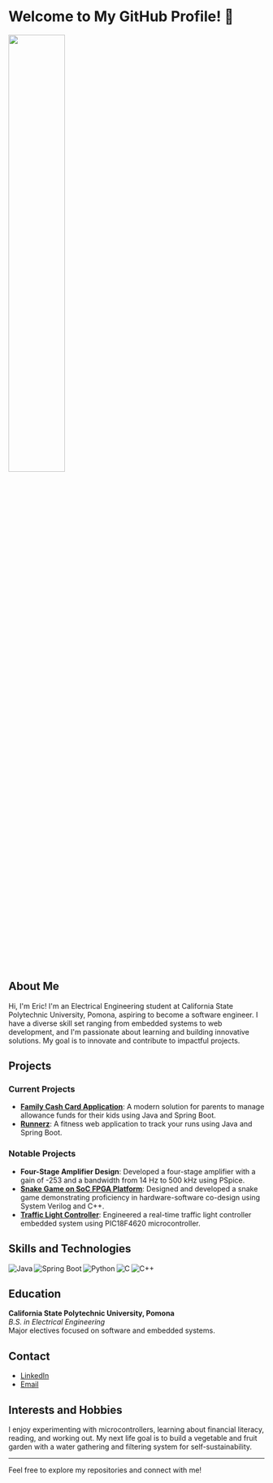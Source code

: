 # Welcome to My GitHub Profile! 🚀

<img align="left" width="47%" src="https://github-readme-stats.vercel.app/api/top-langs/?username=derosaseric&layout=compact" />

<br clear="all"/>

## About Me

Hi, I'm Eric! I'm an Electrical Engineering student at California State Polytechnic University, Pomona, aspiring to become a software engineer. I have a diverse skill set ranging from embedded systems to web development, and I'm passionate about learning and building innovative solutions. My goal is to innovate and contribute to impactful projects.

## Projects

### Current Projects
- **[Family Cash Card Application](https://github.com/derosaseric/cash-card)**: A modern solution for parents to manage allowance funds for their kids using Java and Spring Boot.
- **[Runnerz](https://github.com/derosaseric/runnerz)**: A fitness web application to track your runs using Java and Spring Boot.

### Notable Projects
- **Four-Stage Amplifier Design**: Developed a four-stage amplifier with a gain of -253 and a bandwidth from 14 Hz to 500 kHz using PSpice.
- **[Snake Game on SoC FPGA Platform](https://github.com/derosaseric/snake-game)**: Designed and developed a snake game demonstrating proficiency in hardware-software co-design using System Verilog and C++.
- **[Traffic Light Controller](https://github.com/derosaseric/traffic-light-controller)**: Engineered a real-time traffic light controller embedded system using PIC18F4620 microcontroller.

## Skills and Technologies

<div class="badges">
  <img align="left" alt="Java" src="https://img.shields.io/badge/java-%23ED8B00.svg?style=for-the-badge&logo=java&logoColor=white" />
  <img align="left" alt="Spring Boot" src="https://img.shields.io/badge/springboot-%236DB33F.svg?style=for-the-badge&logo=spring&logoColor=white" />
  <img align="left" alt="Python" src="https://img.shields.io/badge/python-3670A0?style=for-the-badge&logo=python&logoColor=ffdd54" />
  <img align="left" alt="C" src="https://img.shields.io/badge/c-%2300599C.svg?style=for-the-badge&logo=c&logoColor=white" />
  <img align="left" alt="C++" src="https://img.shields.io/badge/c++-%2300599C.svg?style=for-the-badge&logo=c%2B%2B&logoColor=white" />
</div>
<br clear="all"/>

## Education

**California State Polytechnic University, Pomona**  
*B.S. in Electrical Engineering*  
Major electives focused on software and embedded systems.

## Contact

- [LinkedIn](https://www.linkedin.com/in/ericderosas)
- [Email](mailto:derosaseric@gmail.com)

## Interests and Hobbies

I enjoy experimenting with microcontrollers, learning about financial literacy, reading, and working out. My next life goal is to build a vegetable and fruit garden with a water gathering and filtering system for self-sustainability.

---

Feel free to explore my repositories and connect with me!
